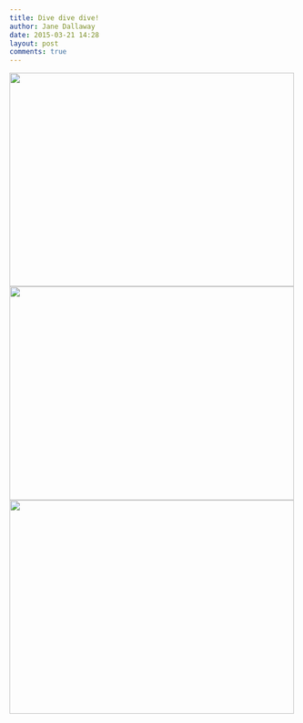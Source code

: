 ```yaml
---
title: Dive dive dive!
author: Jane Dallaway
date: 2015-03-21 14:28
layout: post
comments: true
---
```


<div><a href="http://static.skitters.dallaway.com/tp_IMG_20150321_125510.jpg"><img src="http://static.skitters.dallaway.com/tp_thumb_IMG_20150321_125510.jpg" width="500" height="375"/></a></div><div><a href="http://static.skitters.dallaway.com/tp_IMG_20150321_125506.jpg"><img src="http://static.skitters.dallaway.com/tp_thumb_IMG_20150321_125506.jpg" width="500" height="375"/></a></div><div><a href="http://static.skitters.dallaway.com/tp_IMG_20150321_125438.jpg"><img src="http://static.skitters.dallaway.com/tp_thumb_IMG_20150321_125438.jpg" width="500" height="375"/></a></div>


    
      
